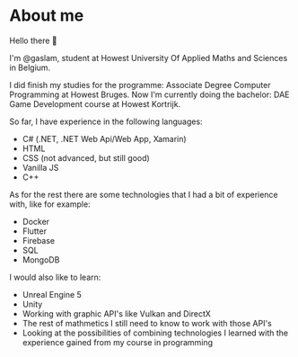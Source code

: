 # About me
Hello there 👋


I'm @gaslam, student at Howest University Of Applied Maths and Sciences in Belgium.

I did finish my studies for the programme: Associate Degree Computer Programming at Howest Bruges. Now I'm currently doing the bachelor: DAE Game Development course at Howest Kortrijk.

So far, I have experience in the following languages:

- C# (.NET, .NET Web Api/Web App, Xamarin)
- HTML
- CSS (not advanced, but still good)
- Vanilla JS
- C++

As for the rest there are some technologies that I had a bit of experience with, like for example:

- Docker
- Flutter
- Firebase
- SQL
- MongoDB

I would also like to learn:
- Unreal Engine 5
- Unity
- Working with graphic API's like Vulkan and DirectX
- The rest of mathmetics I still need to know to work with those API's
- Looking at the possibilities of combining technologies I learned with
  the experience gained from my course in programming
